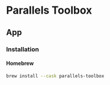 # Parallels Toolbox

## App

### Installation

#### Homebrew

```sh
brew install --cask parallels-toolbox
```
